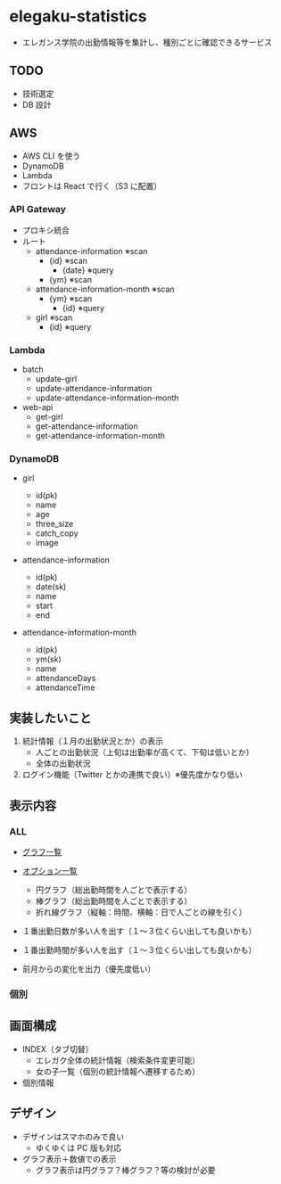 # elegaku-statistics

- エレガンス学院の出勤情報等を集計し、種別ごとに確認できるサービス

## TODO

- 技術選定
- DB 設計

## AWS

- AWS CLI を使う
- DynamoDB
- Lambda
- フロントは React で行く（S3 に配置）

### API Gateway

- プロキシ統合
- ルート
  - attendance-information ※scan
    - {id} ※scan
      - {date} ※query
    - {ym} ※scan
  - attendance-information-month ※scan
    - {ym} ※scan
      - {id} ※query
  - girl ※scan
    - {id} ※query

### Lambda

- batch
  - update-girl
  - update-attendance-information
  - update-attendance-information-month
- web-api
  - get-girl
  - get-attendance-information
  - get-attendance-information-month

### DynamoDB

- girl

  - id(pk)
  - name
  - age
  - three_size
  - catch_copy
  - image

- attendance-information

  - id(pk)
  - date(sk)
  - name
  - start
  - end

- attendance-information-month
  - id(pk)
  - ym(sk)
  - name
  - attendanceDays
  - attendanceTime

## 実装したいこと

1. 統計情報（１月の出勤状況とか）の表示
   - 人ごとの出勤状況（上旬は出勤率が高くて、下旬は低いとか）
   - 全体の出勤状況
2. ログイン機能（Twitter とかの連携で良い）※優先度かなり低い

## 表示内容

### ALL

- [グラフ一覧](https://jp.infragistics.com/products/ignite-ui-react/react/components/charts/chart-overview)
- [オプション一覧](https://www.chartjs.org/docs/latest/api/interfaces/ActiveDataPoint.html)

  - 円グラフ（総出勤時間を人ごとで表示する）
  - 棒グラフ（総出勤時間を人ごとで表示する）
  - 折れ線グラフ（縦軸：時間、横軸：日で人ごとの線を引く）

- １番出勤日数が多い人を出す（１～３位くらい出しても良いかも）
- １番出勤時間が多い人を出す（１～３位くらい出しても良いかも）
- 前月からの変化を出力（優先度低い）

### 個別

## 画面構成

- INDEX（タブ切替）
  - エレガク全体の統計情報（検索条件変更可能）
  - 女の子一覧（個別の統計情報へ遷移するため）
- 個別情報

## デザイン

- デザインはスマホのみで良い
  - ゆくゆくは PC 版も対応
- グラフ表示＋数値での表示
  - グラフ表示は円グラフ？棒グラフ？等の検討が必要
